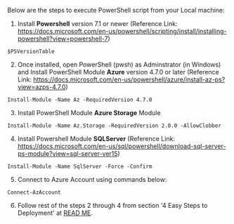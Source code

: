 Below are the steps to execute PowerShell script from your Local machine:

1. Install **Powershell** version 7.1 or newer (Reference Link: https://docs.microsoft.com/en-us/powershell/scripting/install/installing-powershell?view=powershell-7)

`$PSVersionTable`

2. Once installed, open PowerShell (pwsh) as Adminstrator (in Windows) and Install PowerShell Module **Azure** version 4.7.0 or later (Reference Link: https://docs.microsoft.com/en-us/powershell/azure/install-az-ps?view=azps-4.7.0)

`Install-Module -Name Az -RequiredVersion 4.7.0`

3. Install PowerShell Module **Azure Storage** Module

`Install-Module -Name Az.Storage -RequiredVersion 2.0.0 -AllowClobber`

4. Install Powershell Module **SQLServer** (Reference Link: https://docs.microsoft.com/en-us/sql/powershell/download-sql-server-ps-module?view=sql-server-ver15)

`Install-Module -Name SqlServer -Force -Confirm`

5. Connect to Azure Account using commands below:

`Connect-AzAccount`

6. Follow rest of the steps 2 through 4 from section '4 Easy Steps to Deployment' at <a href="https://github.com/kunal333/E2ESynapseDemo/blob/master/README.md#4-easy-steps-to-deployment" title="README">READ ME</a>.

